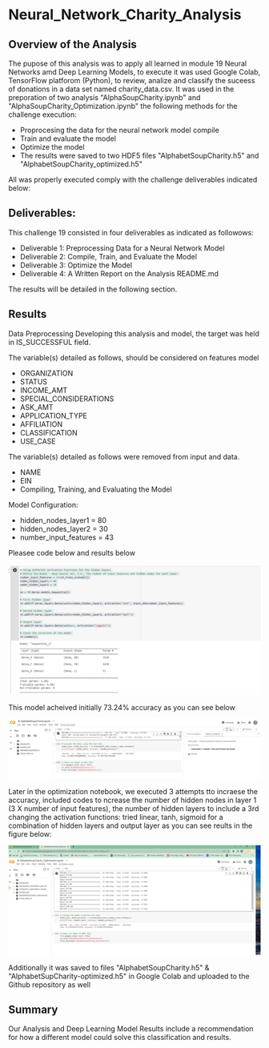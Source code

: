 # Neural_Network_Charity_Analysis

## Overview of the Analysis

The pupose of this analysis was to apply all learned in module 19 Neural Networks amd Deep Learning Models, to execute it was used Google Colab, TensorFlow platforom (Python), to review, analize and classify the suceess of donations in a data set named charity_data.csv. It was used in the preporation of two analysis "AlphaSoupCharity.ipynb" and "AlphaSoupCharity_Optimization.ipynb" the following methods for the challenge execution:
* Proprocesing the data for the neural network model compile
* Train and evaluate the model
* Optimize the model
* The results were saved to two HDF5 files "AlphabetSoupCharity.h5" and "AlphabetSoupCharity_optimized.h5"

All was properly executed comply with the challenge deliverables indicated below:

## Deliverables:

This challenge 19 consisted in four deliverables as indicated as followows:

* Deliverable 1: Preprocessing Data for a Neural Network Model
* Deliverable 2: Compile, Train, and Evaluate the Model
* Deliverable 3: Optimize the Model
* Deliverable 4: A Written Report on the Analysis README.md

The results will be detailed in the following section.

## Results
Data Preprocessing
Developing this analysis and model, the target was held in IS_SUCCESSFUL field.

The variable(s) detailed as follows, should be considered on features model
* ORGANIZATION
* STATUS
* INCOME_AMT
* SPECIAL_CONSIDERATIONS
* ASK_AMT
* APPLICATION_TYPE
* AFFILIATION
* CLASSIFICATION
* USE_CASE

The variable(s) detailed as follows were removed from input and data.
* NAME
* EIN
* Compiling, Training, and Evaluating the Model

Model Configuration:

* hidden_nodes_layer1 = 80
* hidden_nodes_layer2 = 30
* number_input_features = 43

Pleasee code below and results below

![this is an image](https://github.com/JJF1962/Neural_Network_Charity_Analysis/blob/main/Images/Capture.PNG)

This model acheived initially 73.24% accuracy as you can see below


![this is an image](https://github.com/JJF1962/Neural_Network_Charity_Analysis/blob/main/Images/Capture%20fig%202.PNG)


Later in the optimization notebook, we executed 3 attempts tto incraese the accuracy, included codes to ncrease the number of hidden nodes in layer 1 (3 X number of input features),  the number of hidden layers to include a 3rd
changing the activation functions: tried linear, tanh, sigmoid for a combination of hidden layers and output layer as you can see reults in the figure below:

![this is an image](https://github.com/JJF1962/Neural_Network_Charity_Analysis/blob/main/Images/Capture%20fig%203PNG.PNG)


Additionally it was  saved to files "AlphabetSoupCharity.h5" & "AlphabetSupCharity-optimized.h5" in Google Colab and uploaded to the Github repository as well


## Summary
Our Analysis and Deep Learning Model Results include a recommendation for how a different model could solve this classification and results.


